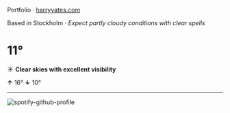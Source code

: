 Portfolio · [harryyates.com](https://harryyates.com)

<!-- WEATHER_START -->
Based in Stockholm · *Expect partly cloudy conditions with clear spells*

# 11°
☀️ **Clear skies with excellent visibility**

**↑** 16° **↓** 10°

---
<!-- WEATHER_END -->

<p align="left">
  <a>
    <img src="https://spotify-github-profile.kittinanx.com/api/view?uid=bigbello&cover_image=true&theme=natemoo-re&show_offline=true&background_color=121212&interchange=false&bar_color=53b14f&bar_color_cover=false" alt="spotify-github-profile">
  </a>
</p>